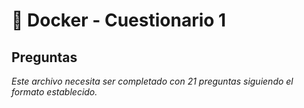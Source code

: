 # 🔧 Docker - Cuestionario 1

## Preguntas

*Este archivo necesita ser completado con 21 preguntas siguiendo el formato establecido.*
